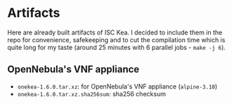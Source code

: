# Artifacts

Here are already built artifacts of ISC Kea. I decided to include them in the repo for convenience, safekeeping and to cut the compilation time which is quite long for my taste (around 25 minutes with 6 parallel jobs - `make -j 6`).

## OpenNebula's VNF appliance

- `onekea-1.6.0.tar.xz`: for OpenNebula's VNF appliance (`alpine-3.10`)
- `onekea-1.6.0.tar.xz.sha256sum`: sha256 checksum

